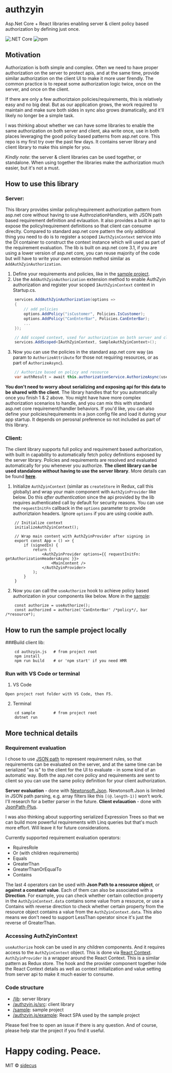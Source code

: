 # authzyin
Asp.Net Core + React libraries enabling server & client policy based authorization by defining just once.

![.NET Core](https://github.com/sidecus/authzyin/workflows/.NET%20Core/badge.svg)
![npm](https://github.com/sidecus/authzyin/workflows/npm/badge.svg)

## Motivation
Authorization is both simple and complex. Often we need to have proper authorization on the server to protect apis, and at the same time, provide similar authorization on the client UI to make it more user firendly. The common practice is to repeat some authorization logic twice, once on the server, and once on the client.

If there are only a few authoriztaion policies/requirements, this is relatively easy and no big deal. But as our application grows, the work required to maintain and make sure both sides in sync also grows dramatically, and it'll likely no longer be a simple task.

I was thinking about whether we can have some libraries to enable the same authorization on both server and client, aka write once, use in both places leveraging the good policy based patterns from asp.net core. This repo is my first try over the past few days. It contains server library and client library to make this simple for you.

*Kindly note*: the server & client libraries can be used together, or standalone. When using together the libraries make the authorization much easier, but it's not a must.

## How to use this library
### Server:
This library provides similar policy/requirement authorization pattern from asp.net core without having to use AuthroziationHandlers, with JSON path based requirement definition and evlauation. It also provides a built in api to expose the policy/requirement definitions so that client can consume direclty. Compared to standard asp.net core pattern the only additional thing you need to do is to register a scoped ```IAuthZyinContext``` service into the DI container to construct the context instance which will used as part of the requirement evaluation. The lib is built on asp.net core 3.1, if you are using a lower version of asp.net core, you can reuse majority of the code but will have to write your own extension method similar as ```AddAuthZyinAuthorization```.
1. Define your requirements and policies, like in the [sample project](https://github.com/sidecus/authzyin/blob/master/sample/AuthN/Requirements.cs).
2. Use the ```AddAuthZyinAuthorization``` extension method to enable AuthZyin authorization and register your scoped ```IAuthZyinContext``` context in Startup.cs.
```C#
    services.AddAuthZyinAuthorization(options =>
    {
        // add policies
        options.AddPolicy("isCustomer", Policies.IsCustomer);
        options.AddPolicy("CanEnterBar", Policies.CanEnterBar);
        ...
    });

    // Add scoped context, used for authorization on both server and client
    services.AddScoped<IAuthZyinContext, SampleAuthZyinContext>();
```
3. Now you can use the policies in the standard asp.net core way (as param to ```AuthorizeAttribute``` for those not requiring resources, or as part of ```AuthorizeAsync```).
```C#
    // Authorize based on policy and resource
    var authResult = await this.authorizationService.AuthorizeAsync(user, bar, "CanEnterBar");
```
**You don't need to worry about serializing and exposing api for this data to be shared with the client**. The library handles that for you automatically once you finish 1 & 2 above. You might have have more complex authorization scenarios to handle, and you can mix this with standard asp.net core requirement/handler behaviors. If you'd like, you can also define your policies/requirements in a json config file and load it during your app startup. It depends on perosnal preference so not included as part of this library.

### Client:
The client library supports full policy and requirement based authorization, with built in capability to automatically fetch policy definitions exposed by the server library. Policies and requirements are resolved and evaluated automatically for you whenever you authorize. **The client library can be used standalone without having to use the server library**. More details can be found **[here](https://github.com/sidecus/authzyin/tree/master/authzyin.js)**.
1. Initialize ```AuthZyinContext``` (similar as ```createStore``` in Redux, call this globally) and wrap your main component with ```AuthZyinProvider``` like below. Do this *after authentication* since the api provided by the lib requires authenticated call by default for security reasons. You can use the ```requestInitFn``` callback in the ```options``` parameter to provide authoriztaion headers. Ignore ```options``` if you are using cookie auth.
```TSX
    // Initialize context
    initializeAuthZyinContext();

    // Wrap main content with AuthZyinProvider after signing in
    export const App = () => {
        if (signedIn) {
            return (
                <AuthZyinProvider options={{ requestInitFn: getAuthorizationHeadersAsync }}>
                    <MainContent />
                </AuthZyinProvider>
            );
        }
    }
```
2. Now you can call the ```useAuthorize``` hook to achieve policy based authorization in your components like below. More in the [sample](https://github.com/sidecus/authzyin/blob/master/authzyin.js/example/src/components/PlaceComponent.tsx):
```TSX
    const authorize = useAuthorize();
    const authorized = authorize('CanEnterBar' /*policy*/, bar /*resource*);
```

## How to run the sample project locally
###Build client lib:
```Shell
    cd authzyin.js   # from project root
    npm install
    npm run build    # or 'npm start' if you need HMR
```
### Run with VS Code or terminal
1. VS Code
```
Open project root folder with VS Code, then F5.
```
2. Terminal
```Shell
    cd sample        # from project root
    dotnet run
```

## More technical details
### Requirement evaluation
I chose to use [JSON path](https://goessner.net/articles/JsonPath/) to represent requirement rules, so that requirements can be evaluated on the server, and at the same time can be serialized "as is" to the client for the UI to evaluate - in some kind of an automatic way. Both the asp.net core policy and requirements are sent to client so you can use the same policy definition for your client authorization.

**Server evaluation** - done with [Newtonsoft.Json](https://www.newtonsoft.com/json). Newtonsoft.Json is limited in JSON path parsing, e.g. array filters like this ```[(@.length-1)]``` won't work. I'll research for a better parser in the future.
**Client evlauation** - done with [JsonPath-Plus](https://www.npmjs.com/package/jsonpath-plus).

I was also thinking about supporting serialized Expression Trees so that we can build more powerful requirements with Linq queries but that's much more effort. Will leave it for future considerations.

Currently supported requirement evaluation operators:
- RquiresRole
- Or (with children requirements)
- Equals
- GreaterThan
- GreaterThanOrEqualTo
- Contains

The last 4 operators can be used with **Json Path to a resource object**, or **against a constant value**. Each of them can also be associated with a **Direction**. For example, you can check whether certain collection property in the ```AuthZyinContext.data``` contains some value from a resource, or use a Contains with reverse direction to check whether certain property from the resource object contains a value from the ```AuthZyinContext.data```. This also means we don't need to support LessThan operator since it's just the reverse of GreaterThan.
### Accessing AuthZyinContext
```useAuthorize``` hook can be used in any children components. And it requires access to the ```AuthZyinContext``` object. This is done via [React Context](https://reactjs.org/docs/context.html). ```AuthZyinProvider``` is a wrapper around the React Context. This is a similar pattern as Redux store. The hook and the provider component together hide the React Context details as well as context initialization and value setting from server api to make it much easier to consume.
### Code structure
- [/lib](https://github.com/sidecus/authzyin/tree/master/lib): server library
- [/authzyin.js/src](https://github.com/sidecus/authzyin/tree/master/authzyin.js/src): client library
- [/sample](https://github.com/sidecus/authzyin/tree/master/sample): sample project
- [/authzyin.js/example](https://github.com/sidecus/authzyin/tree/master/authzyin.js/example): React SPA used by the sample project

Please feel free to open an issue if there is any question. And of course, please help star the project if you find it useful.


# Happy coding. Peace.
MIT © [sidecus](https://github.com/sidecus)
